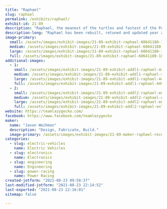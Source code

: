 ```yaml
---
title: "Raphael"
slug: raphael
permalink: /exhibits/raphael/
exhibit-id: 21-89
description: "Raphael, the meanest of the turtles and fastest of the Power Wheels Racers!"
description-long: "Raphael has been rebuilt, retuned and updated year after year to continue competing at the top of the power wheels racers. This year he is sporting a Gen3 Gecko Drive!"
image-primary: 
  small: /assets/images/exhibit-images/21-89-exhibit-raphael-60641180-1828815657263279-8779443714629042176-n-small.jpg
  medium: /assets/images/exhibit-images/21-89-exhibit-raphael-60641180-1828815657263279-8779443714629042176-n-medium.jpg
  large: /assets/images/exhibit-images/21-89-exhibit-raphael-60641180-1828815657263279-8779443714629042176-n-large.jpg
  full: /assets/images/exhibit-images/21-89-exhibit-raphael-60641180-1828815657263279-8779443714629042176-n-full.jpg
additional-images: 
  - 1:
    small: /assets/images/exhibit-images/21-89-exhibit-addl1-raphael-44932980-10156678711486163-2494914766733049856-o-small.jpg
    medium: /assets/images/exhibit-images/21-89-exhibit-addl1-raphael-44932980-10156678711486163-2494914766733049856-o-medium.jpg
    large: /assets/images/exhibit-images/21-89-exhibit-addl1-raphael-44932980-10156678711486163-2494914766733049856-o-large.jpg
    full: /assets/images/exhibit-images/21-89-exhibit-addl1-raphael-44932980-10156678711486163-2494914766733049856-o-full.jpg
  - 2:
    small: /assets/images/exhibit-images/21-89-exhibit-addl2-raphael-enlarged-version-1-small.png
    medium: /assets/images/exhibit-images/21-89-exhibit-addl2-raphael-enlarged-version-1-medium.png
    large: /assets/images/exhibit-images/21-89-exhibit-addl2-raphael-enlarged-version-1-large.png
    full: /assets/images/exhibit-images/21-89-exhibit-addl2-raphael-enlarged-version-1-full.png
website: https://teamlazygecko.com/
facebook: https://www.facebook.com/teamlazygecko
maker: 
  name: "Jason Weihman"
  description: "Design, Fabricate, Build."
  image-primary: /assets/images/exhibit-images/21-89-maker-raphael-received-1302237263164083-medium.jpeg
categories: 
  - slug: electric-vehicles
    name: Electric Vehicles
  - slug: electronics
    name: Electronics
  - slug: engineering
    name: Engineering
  - slug: power-racing
    name: Power Racing
created-jotform: "2021-08-23 09:58:37"
last-modified-jotform: "2021-08-23 22:14:52"
last-exported: "2021-08-23 22:16:01"
sitemap: false

---
```

